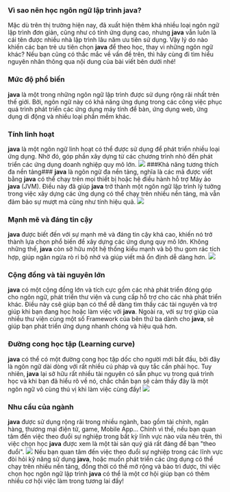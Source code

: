 ### Vì sao nên học ngôn ngữ lập trình java?
Mặc dù trên thị trường hiện nay, đã xuất hiện thêm khá nhiều loại ngôn ngữ lập trình đơn giản, cũng như có tính ứng dụng cao, nhưng **java** vẫn luôn là cái tên được nhiều nhà lập trình lâu năm ưu tiên sử dụng.
Vậy lý do nào khiến các bạn trẻ ưu tiên chọn **java** để theo học, thay vì những ngôn ngữ khác?
Nếu bạn cũng có thắc mắc về vấn đề trên, thì hãy cùng đi tìm hiểu nguyên nhân thông qua nội dung của bài viết bên dưới nhé!
### Mức độ phổ biến
**java** là một trong những ngôn ngữ lập trình được sử dụng rộng rãi nhất trên thế giới. 
Bởi, ngôn ngữ này có khả năng ứng dụng trong các công việc phục quá trình phát triển các ứng dụng máy tính để bàn, ứng dụng web, ứng dụng di động và nhiều loại phần mềm khác.
### Tính linh hoạt
**java** là một ngôn ngữ linh hoạt có thể được sử dụng để phát triển nhiều loại ứng dụng. Nhờ đó, góp phần xây dựng từ các chương trình nhỏ đến phát triển các ứng dụng doanh nghiệp quy mô lớn.
![](https://tuhoclaptrinh.edu.vn/upload/post/2023/02/22/vi-sao-nen-hoc-ngon-ngu-lap-trinh-**java**-20230222130408-327491.jpg)
###Khả năng tương thích đa nền tảng###
**java** là ngôn ngữ đa nền tảng, nghĩa là các mã được viết bằng **java** có thể chạy trên mọi thiết bị hoặc hệ điều hành hỗ trợ Máy ảo **java** (JVM). 
Điều này đã giúp **java** trở thành một ngôn ngữ lập trình lý tưởng trong việc xây dựng các ứng dụng có thể chạy trên nhiều nền tảng, mà vẫn đảm bảo sự mượt mà cũng như tính hiệu quả.
![](https://tuhoclaptrinh.edu.vn/upload/post/2023/02/22/vi-sao-nen-hoc-ngon-ngu-lap-trinh-**java**-20230222130408-327491.jpg)
### Mạnh mẽ và đáng tin cậy
**java** được biết đến với sự mạnh mẽ và đáng tin cậy khá cao, khiến nó trở thành lựa chọn phổ biến để xây dựng các ứng dụng quy mô lớn. 
Không những thế, **java** còn sở hữu một hệ thống kiểu mạnh và bộ thu gom rác tích hợp, giúp ngăn ngừa rò rỉ bộ nhớ và giúp viết mã ổn định dễ dàng hơn.
![](https://tuhoclaptrinh.edu.vn/upload/post/2023/02/22/vi-sao-nen-hoc-ngon-ngu-lap-trinh-**java**-20230222130408-327491.jpg)
### Cộng đồng và tài nguyên lớn
**java** có một cộng đồng lớn và tích cực gồm các nhà phát triển đóng góp cho ngôn ngữ, phát triển thư viện và cung cấp hỗ trợ cho các nhà phát triển khác. 
Điều này csẽ giúp bạn có thể dễ dàng tìm thấy các tài nguyên và trợ giúp khi bạn đang học hoặc làm việc với **java**.
Ngoài ra, với sự trợ giúp của nhiều thư viện cùng một số Framework của bên thứ ba dành cho **java**, sẽ giúp bạn phát triển ứng dụng nhanh chóng và hiệu quả hơn.
### Đường cong học tập (Learning curve)
**java** có thể có một đường cong học tập dốc cho người mới bắt đầu, bởi đây là ngôn ngữ dài dòng với rất nhiều cú pháp và quy tắc cần phải học. 
Tuy nhiên, **java** lại sở hữu rất nhiều tài nguyên có sẵn phục vụ trong quá trình học và khi bạn đã hiểu rõ về nó, chắc chắn bạn sẽ cảm thấy đây là một ngôn ngữ vô cùng thú vị khi làm việc cùng đấy!
![](https://tuhoclaptrinh.edu.vn/upload/post/2023/02/22/vi-sao-nen-hoc-ngon-ngu-lap-trinh-**java**-20230222130408-327491.jpg)
### Nhu cầu của ngành
**java** được sử dụng rộng rãi trong nhiều ngành, bao gồm tài chính, ngân hàng, thương mại điện tử, game, Mobile App…
Chính vì thế, nếu bạn quan tâm đến việc theo đuổi sự nghiệp trong bất kỳ lĩnh vực nào vừa nêu trên, thì việc chọn học **java** được xem là một tài sản quý giá rất đáng để bạn "theo đuổi".
![](https://tuhoclaptrinh.edu.vn/upload/post/2023/02/22/vi-sao-nen-hoc-ngon-ngu-lap-trinh-**java**-20230222130408-327491.jpg)
Nếu bạn quan tâm đến việc theo đuổi sự nghiệp trong các lĩnh vực đòi hỏi kỹ năng sử dụng **java**, hoặc muốn phát triển các ứng dụng có thể chạy trên nhiều nền tảng, đồng thời có thể mở rộng và bảo trì được, thì việc chọn học ngôn ngữ lập trình **java** có thể là một cơ hội giúp bạn có thêm nhiều cơ hội việc làm trong tương lai đấy!

